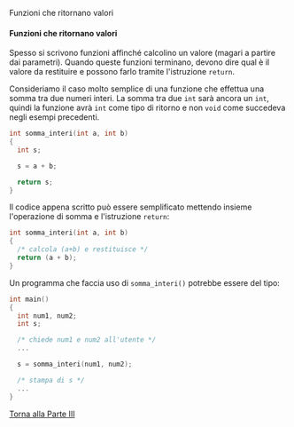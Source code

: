 Funzioni che ritornano valori

#### Funzioni che ritornano valori

Spesso si scrivono funzioni affinché calcolino un valore (magari a partire
dai parametri). Quando queste funzioni terminano, devono dire qual è
il valore da restituire e possono farlo tramite l'istruzione `return`.

Consideriamo il caso molto semplice di una funzione che effettua una somma
tra due numeri interi. La somma tra due `int` sarà ancora un `int`, quindi
la funzione avrà `int` come tipo di ritorno e non `void` come succedeva negli
esempi precedenti.

```c
int somma_interi(int a, int b)
{
  int s;

  s = a + b;

  return s;
}
```

Il codice appena scritto può essere semplificato mettendo insieme l'operazione
di somma e l'istruzione `return`:

```c
int somma_interi(int a, int b)
{
  /* calcola (a+b) e restituisce */
  return (a + b);
}
```

Un programma che faccia uso di `somma_interi()` potrebbe essere del tipo:

```c
int main()
{
  int num1, num2;
  int s;

  /* chiede num1 e num2 all'utente */
  ...

  s = somma_interi(num1, num2);

  /* stampa di s */
  ...
}
```

<a href="/activities/3">Torna alla Parte III</a>
